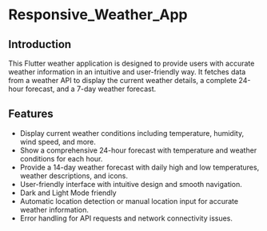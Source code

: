 # Responsive_Weather_App

## Introduction

This Flutter weather application is designed to provide users with accurate weather information in an intuitive and user-friendly way. It fetches data from a weather API to display the current weather details, a complete 24-hour forecast, and a 7-day weather forecast.

## Features

- Display current weather conditions including temperature, humidity, wind speed, and more.
- Show a comprehensive 24-hour forecast with temperature and weather conditions for each hour.
- Provide a 14-day weather forecast with daily high and low temperatures, weather descriptions, and icons.
- User-friendly interface with intuitive design and smooth navigation.
- Dark and Light Mode friendly
- Automatic location detection or manual location input for accurate weather information.
- Error handling for API requests and network connectivity issues.
